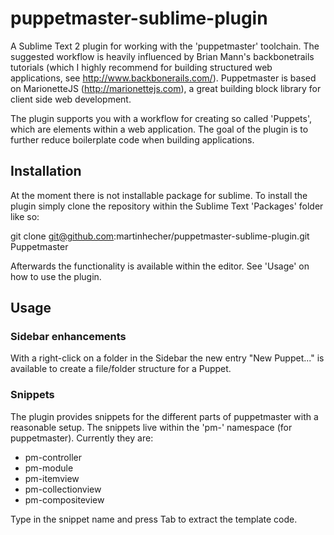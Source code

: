 puppetmaster-sublime-plugin
===========================

A Sublime Text 2 plugin for working with the 'puppetmaster' toolchain. The suggested workflow is heavily influenced by Brian Mann's backbonetrails tutorials (which I highly recommend for building structured web applications, see http://www.backbonerails.com/). Puppetmaster is based on MarionetteJS (http://marionettejs.com), a great building block library for client side web development.

The plugin supports you with a  workflow for creating so called 'Puppets', which are elements within a web application. The goal of the plugin is to further reduce boilerplate code when building applications.

## Installation

At the moment there is not installable package for sublime. To install the plugin simply clone the repository within the Sublime Text 'Packages' folder like so:

git clone git@github.com:martinhecher/puppetmaster-sublime-plugin.git Puppetmaster

Afterwards the functionality is available within the editor. See 'Usage' on how to use the plugin.

## Usage

### Sidebar enhancements

With a right-click on a folder in the Sidebar the new entry "New Puppet..." is available to create a file/folder structure for a Puppet.

### Snippets

The plugin provides snippets for the different parts of puppetmaster with a reasonable setup. The snippets live within the 'pm-' namespace (for puppetmaster). Currently they are:

* pm-controller
* pm-module
* pm-itemview
* pm-collectionview
* pm-compositeview

Type in the snippet name and press Tab to extract the template code.

